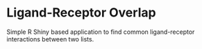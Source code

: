 # Ligand-Receptor Overlap

Simple R Shiny based application to find common ligand-receptor interactions between two lists.


